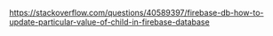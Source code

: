 https://stackoverflow.com/questions/40589397/firebase-db-how-to-update-particular-value-of-child-in-firebase-database